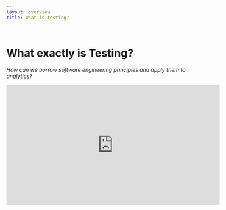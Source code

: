 ```yaml
---
layout: overview
title: What is testing?

---
```


# What exactly is Testing?
_How can we borrow software engineering principles and apply them to analytics?_
<iframe src="https://fast.wistia.net/embed/iframe/paz9tohikt" title="What is Testing? Video" allow="autoplay; fullscreen" allowtransparency="true" frameborder="0" scrolling="no" class="wistia_embed" name="wistia_embed" allowfullscreen msallowfullscreen width="560" height="315"></iframe>
<script src="https://fast.wistia.net/assets/external/E-v1.js" async></script>
